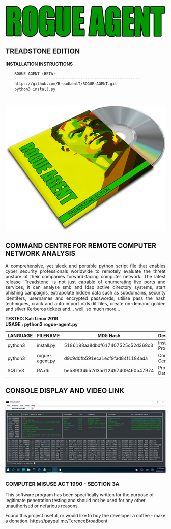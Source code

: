 <p align="center">
  <img src="https://github.com/BroadbentT/ROGUE-AGENT/blob/main/picture0.png">
</p>

## TREADSTONE EDITION

**INSTALLATION INSTRUCTIONS**

        ROGUE AGENT (BETA)
        -------------------------------------------------------
        https://github.com/BroadbentT/ROGUE-AGENT.git
        python3 install.py
<br>

<p align="center">
  <img src="https://github.com/BroadbentT/ROGUE-AGENT/blob/main/picture1.png">
</p>

## COMMAND CENTRE FOR REMOTE COMPUTER NETWORK ANALYSIS

<p align="justify">
A comprehensive, yet sleek and portable python script file that enables cyber security professionals worldwide to remotely evaluate the threat posture of their companies forward-facing computer network. The latest release 'Treadstone' is not just capable of enumerating live ports and services, it can analyse smb and ldap active directory systems, start phishing campaigns, extrapolate hidden data such as subdomains, security identifers, usernames and encrypted passwords; utilise pass the hash techniques, crack and auto import ntds.dit files, create on-demand golden and silver Kerberos tickets and... well, so much more...
</p>

**TESTED: Kali Linux 2019** <br>
**USAGE : python3 rogue-agent.py** <br>

| LANGUAGE  | FILENAME       | MD5 Hash                         | Description      | Version    |
|------     |-------         | -------                          | ----             |  ----      |
| python3   | install.py     | 5186188aa8dbdf617407525c52d368c3 | Install Program  | TREADSTONE |
| python3   | rogue-agent.py | d9c9d0fb591eca1ecf9fad84f1184ada | Command Centre   | TREADSTONE | 
| SQLite3   | RA.db          | be589f34b52d3ad12497409460b47974 | Program Database | TREADSTONE |

       
## CONSOLE DISPLAY AND VIDEO LINK

[![WinMaster](https://github.com/BroadbentT/ROGUE-AGENT/blob/main/picture2.png)](https://youtu.be/RJJNH-r4vw8 "RogueAgent")

### COMPUTER MISUSE ACT 1990 - SECTION 3A
This software program has been specifically written for the purpose of legitimate penetration testing and should not be used for any other unauthorised or nefarious reasons.

Found this project useful, or would like to buy the developer a coffee - make a donation.
https://paypal.me/TerenceBroadbent
